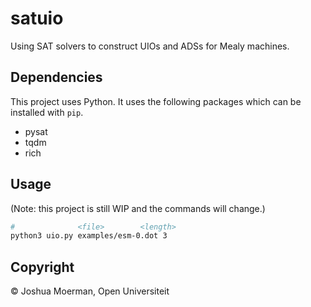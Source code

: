 satuio
======

Using SAT solvers to construct UIOs and ADSs for Mealy machines.


## Dependencies

This project uses Python. It uses the following packages which can be
installed with `pip`.

* pysat
* tqdm
* rich


## Usage

(Note: this project is still WIP and the commands will change.)

```bash
#              <file>        <length>
python3 uio.py examples/esm-0.dot 3
```


## Copyright

© Joshua Moerman, Open Universiteit


